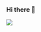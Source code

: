 ### Hi there 👋
 
<a href="https://discord.com/users/593066606574305330"><img align="left" src="https://lanyard-profile-readme.vercel.app/api/593066606574305330?bg=1a2026&borderRadius=20px&hideDiscrim=false"/></a>
